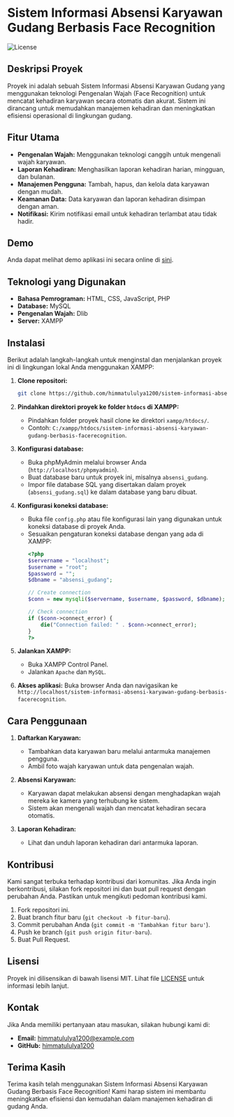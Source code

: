# Sistem Informasi Absensi Karyawan Gudang Berbasis Face Recognition

![License](https://img.shields.io/badge/license-MIT-blue.svg)

## Deskripsi Proyek

Proyek ini adalah sebuah Sistem Informasi Absensi Karyawan Gudang yang menggunakan teknologi Pengenalan Wajah (Face Recognition) untuk mencatat kehadiran karyawan secara otomatis dan akurat. Sistem ini dirancang untuk memudahkan manajemen kehadiran dan meningkatkan efisiensi operasional di lingkungan gudang.

## Fitur Utama

- **Pengenalan Wajah:** Menggunakan teknologi canggih untuk mengenali wajah karyawan.
- **Laporan Kehadiran:** Menghasilkan laporan kehadiran harian, mingguan, dan bulanan.
- **Manajemen Pengguna:** Tambah, hapus, dan kelola data karyawan dengan mudah.
- **Keamanan Data:** Data karyawan dan laporan kehadiran disimpan dengan aman.
- **Notifikasi:** Kirim notifikasi email untuk kehadiran terlambat atau tidak hadir.

## Demo

Anda dapat melihat demo aplikasi ini secara online di [sini](https://himmatululya.my.id/).

## Teknologi yang Digunakan

- **Bahasa Pemrograman:** HTML, CSS, JavaScript, PHP
- **Database:** MySQL
- **Pengenalan Wajah:** Dlib
- **Server:** XAMPP

## Instalasi

Berikut adalah langkah-langkah untuk menginstal dan menjalankan proyek ini di lingkungan lokal Anda menggunakan XAMPP:

1. **Clone repositori:**
    ```bash
    git clone https://github.com/himmatululya1200/sistem-informasi-absensi-karyawan-gudang-berbasis-facerecognition.git
    ```
2. **Pindahkan direktori proyek ke folder `htdocs` di XAMPP:**
    - Pindahkan folder proyek hasil clone ke direktori `xampp/htdocs/`.
    - Contoh: `C:/xampp/htdocs/sistem-informasi-absensi-karyawan-gudang-berbasis-facerecognition`.

3. **Konfigurasi database:**
    - Buka phpMyAdmin melalui browser Anda (`http://localhost/phpmyadmin`).
    - Buat database baru untuk proyek ini, misalnya `absensi_gudang`.
    - Impor file database SQL yang disertakan dalam proyek (`absensi_gudang.sql`) ke dalam database yang baru dibuat.

4. **Konfigurasi koneksi database:**
    - Buka file `config.php` atau file konfigurasi lain yang digunakan untuk koneksi database di proyek Anda.
    - Sesuaikan pengaturan koneksi database dengan yang ada di XAMPP:
      ```php
      <?php
      $servername = "localhost";
      $username = "root";
      $password = "";
      $dbname = "absensi_gudang";

      // Create connection
      $conn = new mysqli($servername, $username, $password, $dbname);

      // Check connection
      if ($conn->connect_error) {
          die("Connection failed: " . $conn->connect_error);
      }
      ?>
      ```

5. **Jalankan XAMPP:**
    - Buka XAMPP Control Panel.
    - Jalankan `Apache` dan `MySQL`.

6. **Akses aplikasi:**
    Buka browser Anda dan navigasikan ke `http://localhost/sistem-informasi-absensi-karyawan-gudang-berbasis-facerecognition`.

## Cara Penggunaan

1. **Daftarkan Karyawan:**
   - Tambahkan data karyawan baru melalui antarmuka manajemen pengguna.
   - Ambil foto wajah karyawan untuk data pengenalan wajah.

2. **Absensi Karyawan:**
   - Karyawan dapat melakukan absensi dengan menghadapkan wajah mereka ke kamera yang terhubung ke sistem.
   - Sistem akan mengenali wajah dan mencatat kehadiran secara otomatis.

3. **Laporan Kehadiran:**
   - Lihat dan unduh laporan kehadiran dari antarmuka laporan.

## Kontribusi

Kami sangat terbuka terhadap kontribusi dari komunitas. Jika Anda ingin berkontribusi, silakan fork repositori ini dan buat pull request dengan perubahan Anda. Pastikan untuk mengikuti pedoman kontribusi kami.

1. Fork repositori ini.
2. Buat branch fitur baru (`git checkout -b fitur-baru`).
3. Commit perubahan Anda (`git commit -m 'Tambahkan fitur baru'`).
4. Push ke branch (`git push origin fitur-baru`).
5. Buat Pull Request.

## Lisensi

Proyek ini dilisensikan di bawah lisensi MIT. Lihat file [LICENSE](LICENSE) untuk informasi lebih lanjut.

## Kontak

Jika Anda memiliki pertanyaan atau masukan, silakan hubungi kami di:

- **Email:** himmatululya1200@example.com
- **GitHub:** [himmatululya1200](https://github.com/himmatululya1200)

## Terima Kasih

Terima kasih telah menggunakan Sistem Informasi Absensi Karyawan Gudang Berbasis Face Recognition! Kami harap sistem ini membantu meningkatkan efisiensi dan kemudahan dalam manajemen kehadiran di gudang Anda.
